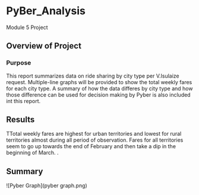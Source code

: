 # PyBer_Analysis
Module 5 Project

## Overview of Project
### Purpose
This report summarizes data on ride sharing by city type per V.Isulaize request.  Multiple-line graphs will be provided to show the total weekly fares for each city type.  A summary of how the data differes by city type and how those difference can be used for decision making by Pyber is also included int this report.

## Results



TTotal weekly fares are highest for urban territories and lowest for rural territories almost during all period of observation. Fares for all territories seem to go up towards the end of February and then take a dip in the beginning of March.
.


## Summary

![Pyber Graph](pyber graph.png)
